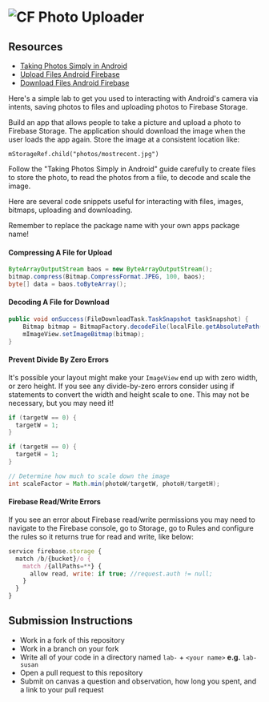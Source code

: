 # ![CF](http://i.imgur.com/7v5ASc8.png) Photo Uploader

## Resources  
* [Taking Photos Simply in Android](https://developer.android.com/training/camera/photobasics.html)
* [Upload Files Android Firebase](https://firebase.google.com/docs/storage/android/upload-files)
* [Download Files Android Firebase](https://firebase.google.com/docs/storage/android/download-files)

Here's a simple lab to get you used to interacting with Android's camera via
intents, saving photos to files and uploading photos to Firebase Storage.

Build an app that allows people to take a picture and upload a photo to
Firebase Storage. The application should download the image when the user loads
the app again. Store the image at a consistent location like:

```
mStorageRef.child("photos/mostrecent.jpg")
```

Follow the "Taking Photos Simply in Android" guide carefully to create files to
store the photo, to read the photos from a file, to decode and scale the image.

Here are several code snippets useful for interacting with files, images,
bitmaps, uploading and downloading.

Remember to replace the package name with your own apps package name!

#### Compressing A File for Upload
```java
ByteArrayOutputStream baos = new ByteArrayOutputStream();
bitmap.compress(Bitmap.CompressFormat.JPEG, 100, baos);
byte[] data = baos.toByteArray();
```

#### Decoding A File for Download
```java
public void onSuccess(FileDownloadTask.TaskSnapshot taskSnapshot) {
    Bitmap bitmap = BitmapFactory.decodeFile(localFile.getAbsolutePath());
    mImageView.setImageBitmap(bitmap);
}
```

#### Prevent Divide By Zero Errors
It's possible your layout might make your `ImageView` end up with zero width,
or zero height. If you see any divide-by-zero errors consider using if
statements to convert the width and height scale to one. This may not be
necessary, but you may need it!

```java
if (targetW == 0) {
  targetW = 1;
}

if (targetH == 0) {
  targetH = 1;
}

// Determine how much to scale down the image
int scaleFactor = Math.min(photoW/targetW, photoH/targetH);
```

#### Firebase Read/Write Errors
If you see an error about Firebase read/write permissions you may need to
navigate to the Firebase console, go to Storage, go to Rules and configure the
rules so it returns true for read and write, like below:

```js
service firebase.storage {
  match /b/{bucket}/o {
    match /{allPaths=**} {
      allow read, write: if true; //request.auth != null;
    }
  }
}
```

## Submission Instructions
* Work in a fork of this repository
* Work in a branch on your fork
* Write all of your code in a directory named `lab-` + `<your name>` **e.g.** `lab-susan`
* Open a pull request to this repository
* Submit on canvas a question and observation, how long you spent, and a link to
  your pull request
